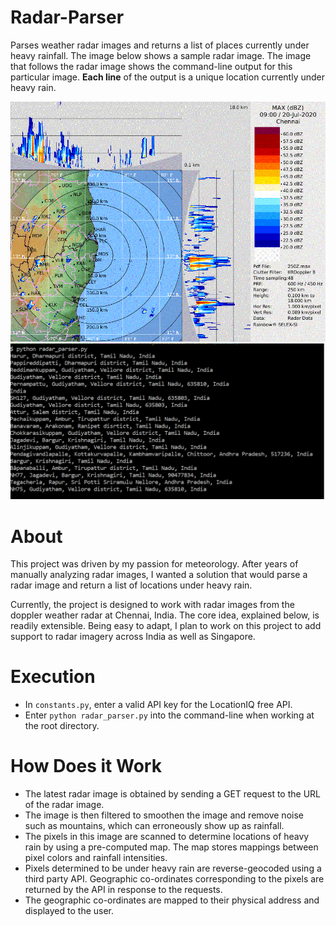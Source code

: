 # Radar-Parser

Parses weather radar images and returns a list of places currently under heavy rainfall. The image below shows a sample radar image. The image that follows the radar image shows the command-line output for this particular image. **Each line** of the output is a unique location currently under heavy rain.

![Sample Radar Image](/images/sample_image.png)
![Command-line Output](/images/command_line_output.png)

# About

This project was driven by my passion for meteorology. After years of manually analyzing radar images, I wanted a solution that would parse a radar image and return a list of locations under heavy rain. 

Currently, the project is designed to work with radar images from the doppler weather radar at Chennai, India. The core idea, explained below, is readily extensible. Being easy to adapt, I plan to work on this project to add support to radar imagery across India as well as Singapore.

# Execution

* In `constants.py`, enter a valid API key for the LocationIQ free API.
* Enter `python radar_parser.py` into the command-line when working at the root directory.

# How Does it Work

* The latest radar image is obtained by sending a GET request to the URL of the radar image.
* The image is then filtered to smoothen the image and remove noise such as mountains, which can erroneously show up as rainfall.
* The pixels in this image are scanned to determine locations of heavy rain by using a pre-computed map. The map stores mappings between pixel colors and rainfall intensities.
* Pixels determined to be under heavy rain are reverse-geocoded using a third party API. Geographic co-ordinates corresponding to the pixels are returned by the API in response to the requests.
* The geographic co-ordinates are mapped to their physical address and displayed to the user.
